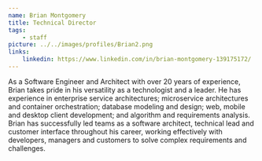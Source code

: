 ```yaml
---
name: Brian Montgomery
title: Technical Director
tags:
    - staff
picture: ../../images/profiles/Brian2.png
links:
    linkedin: https://www.linkedin.com/in/brian-montgomery-139175172/
---
```

As a Software Engineer and Architect with over 20 years of experience, Brian takes pride in his versatility as a technologist and a leader. He has experience in enterprise service architectures; microservice architectures and container orchestration; database modeling and design; web, mobile and desktop client development; and algorithm and requirements analysis. Brian has successfully led teams as a software architect, technical lead and customer interface throughout his career, working effectively with developers, managers and customers to solve complex requirements and challenges.